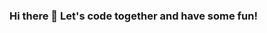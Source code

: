 ### Hi there 👋  Let's code together and have some fun!

<!--
**PanosMyrovalis/PanosMyrovalis** is a ✨ _special_ ✨ repository because its `README.md` (this file) appears on your GitHub profile.


-->

